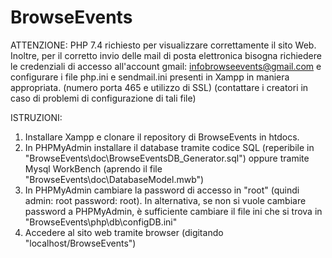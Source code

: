 # BrowseEvents

ATTENZIONE: PHP 7.4 richiesto per visualizzare correttamente il sito Web. 
Inoltre, per il corretto invio delle mail di posta elettronica bisogna richiedere le credenziali di accesso all'account gmail: infobrowseevents@gmail.com
e configurare i file php.ini e sendmail.ini presenti in Xampp in maniera appropriata. (numero porta 465 e utilizzo di SSL) (contattare i creatori in caso di problemi di configurazione di tali file)

ISTRUZIONI: 
  1) Installare Xampp e clonare il repository di BrowseEvents in htdocs.  
  2) In PHPMyAdmin installare il database tramite codice SQL (reperibile in "BrowseEvents\doc\BrowseEventsDB_Generator.sql") oppure tramite Mysql WorkBench (aprendo il file "BrowseEvents\doc\DatabaseModel.mwb")
  3) In PHPMyAdmin cambiare la password di accesso in "root" (quindi admin: root password: root). In alternativa, se non si vuole cambiare password a PHPMyAdmin, è sufficiente cambiare il file ini che si trova in "BrowseEvents\php\db\configDB.ini"
  4) Accedere al sito web tramite browser (digitando "localhost/BrowseEvents")
  
